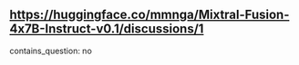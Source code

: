 ## https://huggingface.co/mmnga/Mixtral-Fusion-4x7B-Instruct-v0.1/discussions/1

contains_question: no